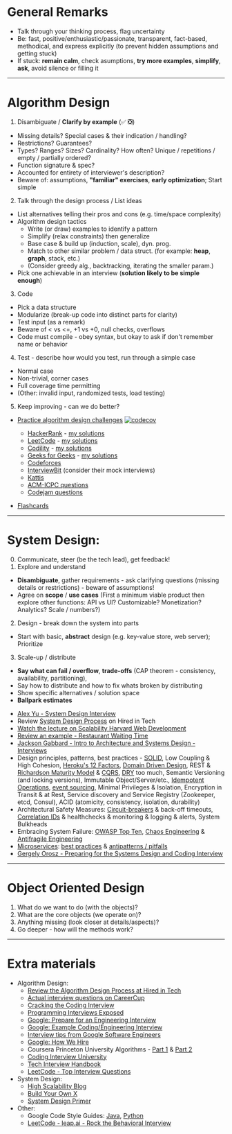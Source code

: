 # General Remarks

* Talk through your thinking process, flag uncertainty
* Be: fast, positive/enthusiastic/passionate, transparent, fact-based, methodical, and express explicitly (to prevent hidden assumptions and getting stuck)
* If stuck: **remain calm**, check asumptions, **try more examples**, **simplify**, **ask**, avoid silence or filling it

----------

# Algorithm Design

1. Disambiguate / **Clarify by example** (✅ ❎)
  - Missing details? Special cases & their indication / handling?
  - Restrictions? Guarantees?
  - Types? Ranges? Sizes? Cardinality? How often? Unique / repetitions / empty / partially ordered?
  - Function signature & spec?
  - Accounted for entirety of interviewer's description?
  - Beware of: assumptions, **"familiar" exercises**, **early optimization**; Start simple
2. Talk through the design process / List ideas
  - List alternatives telling their pros and cons (e.g. time/space complexity)
  - Algorithm design tactics
    - Write (or draw) examples to identify a pattern
    - Simplify (relax constraints) then generalize
    - Base case & build up (induction, scale), dyn. prog.
    - Match to other similar problem / data struct. (for example: **heap**, **graph**, stack, etc.)
    - (Consider greedy alg., backtracking, iterating the smaller param.)
  - Pick one achievable in an interview (**solution likely to be simple enough**)
3. Code
  - Pick a data structure
  - Modularize (break-up code into distinct parts for clarity)
  - Test input (as a remark)
  - Beware of < vs <=, +1 vs +0, null checks, overflows
  - Code must compile - obey syntax, but okay to ask if don't remember name or behavior
4. Test - describe how would you test, run through a simple case
  - Normal case
  - Non-trivial, corner cases
  - Full coverage time permitting
  - (Other: invalid input, randomized tests, load testing)
5. Keep improving - can we do better?

* [Practice algorithm design challenges](algorithms) [![codecov](https://codecov.io/gh/altermarkive/training/branch/master/graph/badge.svg)](https://codecov.io/gh/altermarkive/training)
  - [HackerRank](https://www.hackerrank.com/) - [my solutions](algorithms/code/hackerrank)
  - [LeetCode](https://leetcode.com/) - [my solutions](algorithms/code/leetcode)
  - [Codility](https://codility.com/) - [my solutions](algorithms/code/codility)
  - [Geeks for Geeks](https://www.geeksforgeeks.org/) - [my solutions](algorithms/code/geeksforgeeks)
  - [Codeforces](https://codeforces.com/)
  - [InterviewBit](https://www.interviewbit.com/) (consider their mock interviews)
  - [Kattis](https://open.kattis.com/)
  - [ACM-ICPC questions](https://icpc.baylor.edu/worldfinals/problems)
  - [Codejam questions](https://code.google.com/codejam/past-contests)

* [Flashcards](https://github.com/altermarkive/training/releases)

----------

# System Design:

0. Communicate, steer (be the tech lead), get feedback!
1. Explore and understand
  - **Disambiguate**, gather requirements - ask clarifying questions (missing details or restrictions) - beware of assumptions!
  - Agree on **scope** / **use cases**
    (First a minimum viable product then explore other functions: API vs UI? Customizable? Monetization? Analytics? Scale / numbers?)
2. Design - break down the system into parts
  - Start with basic, **abstract** design (e.g. key-value store, web server); Prioritize
3. Scale-up / distribute
  - **Say what can fail / overflow**, **trade-offs** (CAP theorem - consistency, availability, partitioning),
  - Say how to distribute and how to fix whats broken by distributing
  - Show specific alternatives / solution space
  - **Ballpark estimates**

* [Alex Yu - System Design Interview](https://www.amazon.com/dp/B08B3FWYBX/ref=cm_sw_em_r_mt_dp_X3C1WZV5Q0VX0Q0HX7CX)
* Review [System Design Process](https://www.hiredintech.com/system-design/the-system-design-process/) on Hired in Tech
* [Watch the lecture on Scalability Harvard Web Development](https://youtu.be/-W9F__D3oY4)
* [Review an example - Restaurant Waiting Time](http://altermarkive.github.io/training/system-design/restaurant-waiting-time.html)
* [Jackson Gabbard - Intro to Architecture and Systems Design - Interviews](https://youtu.be/ZgdS0EUmn70)
* Design principles, patterns, best practices - [SOLID](https://en.wikipedia.org/wiki/SOLID), Low Coupling & High Cohesion, [Heroku's 12 Factors](https://12factor.net/), [Domain Driven Design](https://en.wikipedia.org/wiki/Domain-driven_design), REST & [Richardson Maturity Model](https://en.wikipedia.org/wiki/Richardson_Maturity_Model) & [CQRS](https://en.wikipedia.org/wiki/Command%E2%80%93query_separation#Command_query_responsibility_segregation), [DRY](https://en.wikipedia.org/wiki/Don%27t_repeat_yourself) too much, Semantic Versioning (and locking versions), Immutable Object/Server/etc., [Idempotent Operations](https://microservices.io/patterns/communication-style/idempotent-consumer.html), [event sourcing](https://microservices.io/patterns/data/event-sourcing.html), Minimal Privileges & Isolation, Encryption in Transit & at Rest, Service discovery and Service Registry (Zookeeper, etcd, Consul), ACID (atomicity, consistency, isolation, durability)
* Architectural Safety Measures: [Circuit-breakers](https://en.wikipedia.org/wiki/Circuit_breaker_design_pattern) & back-off timeouts, [Correlation IDs](https://dzone.com/articles/correlation-id-for-logging-in-microservices) & healthchecks & monitoring & logging & alerts, System Bulkheads
* Embracing System Failure: [OWASP Top Ten](https://owasp.org/www-project-top-ten/), [Chaos Engineering](https://en.wikipedia.org/wiki/Chaos_engineering) & [Antifragile Engineering](https://en.wikipedia.org/wiki/Antifragile)
* [Microservices](https://www.google.com/search?q=awesome+microservices): [best practices](https://microservices.io/) & [antipatterns / pitfalls](https://www.oreilly.com/content/microservices-antipatterns-and-pitfalls/)
* [Gergely Orosz - Preparing for the Systems Design and Coding Interview](https://blog.pragmaticengineer.com/preparing-for-the-systems-design-and-coding-interviews/)

----------

# Object Oriented Design

1. What do we want to do (with the objects)?
2. What are the core objects (we operate on)?
3. Anything missing (look closer at details/aspects)?
4. Go deeper - how will the methods work?

----------

# Extra materials

* Algorithm Design:
  - [Review the Algorithm Design Process at Hired in Tech](https://www.hiredintech.com/algorithm-design/the-algorithm-design-canvas/)
  - [Actual interview questions on CareerCup](https://www.careercup.com/user?id=5095734581919744)
  - [Cracking the Coding Interview](https://www.google.nl/search?q=cracking+the+coding+interview+filetype:pdf)
  - [Programming Interviews Exposed](https://www.google.nl/search?q=programming+interviews+exposed+filetype:pdf)
  - [Google: Prepare for an Engineering Interview](https://youtu.be/ko-KkSmp-Lk)
  - [Google: Example Coding/Engineering Interview](https://youtu.be/XKu_SEDAykw)
  - [Interview tips from Google Software Engineers](https://youtu.be/XOtrOSatBoY)
  - [Google: How We Hire](https://careers.google.com/how-we-hire/interview)
  - Coursera Princeton University Algorithms - [Part 1](https://www.coursera.org/learn/algorithms-part1) & [Part 2](https://www.coursera.org/learn/algorithms-part2)
  - [Coding Interview University](https://github.com/jwasham/coding-interview-university)
  - [Tech Interview Handbook](https://github.com/yangshun/tech-interview-handbook)
  - [LeetCode - Top Interview Questions](https://leetcode.com/explore/featured/card/top-interview-questions-easy/)
* System Design:
  - [High Scalability Blog](https://highscalability.com/)
  - [Build Your Own X](https://github.com/danistefanovic/build-your-own-x)
  - [System Design Primer](https://github.com/donnemartin/system-design-primer)
* Other:
  - Google Code Style Guides: [Java](https://google.github.io/styleguide/javaguide.html), [Python](https://google.github.io/styleguide/pyguide.html)
  - [LeetCode - leap.ai - Rock the Behavioral Interview](https://leetcode.com/explore/interview/card/leapai/)
